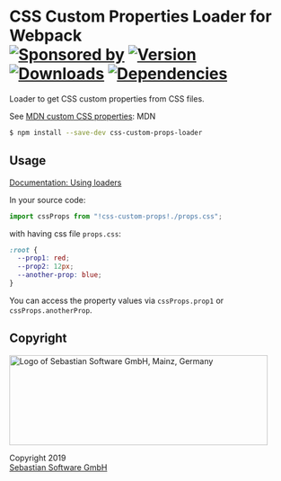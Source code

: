 # CSS Custom Properties Loader for Webpack<br/>[![Sponsored by][sponsor-img]][sponsor] [![Version][npm-version-img]][npm] [![Downloads][npm-downloads-img]][npm] [![Dependencies][deps-img]][deps]

[sponsor]: https://www.sebastian-software.de
[deps]: https://david-dm.org/sebastian-software/css-custom-props-loader
[npm]: https://www.npmjs.com/package/css-custom-props-loader
[sponsor-img]: https://badgen.net/badge/Sponsored%20by/Sebastian%20Software/692446
[deps-img]: https://badgen.net/david/dep/sebastian-software/css-custom-props-loader
[npm-downloads-img]: https://badgen.net/npm/dm/css-custom-props-loader
[npm-version-img]: https://badgen.net/npm/v/css-custom-props-loader

Loader to get CSS custom properties from CSS files.

See [MDN custom CSS properties](https://developer.mozilla.org/en-US/docs/Web/CSS/--*): MDN

```bash
$ npm install --save-dev css-custom-props-loader
```

## Usage

[Documentation: Using loaders](https://webpack.js.org/concepts/loaders/#inline)

In your source code:

```js
import cssProps from "!css-custom-props!./props.css";
```

with having css file `props.css`:

```css
:root {
  --prop1: red;
  --prop2: 12px;
  --another-prop: blue;
}
```

You can access the property values via `cssProps.prop1` or `cssProps.anotherProp`.

## Copyright

<img src="https://cdn.rawgit.com/sebastian-software/sebastian-software-brand/0d4ec9d6/sebastiansoftware-en.svg" alt="Logo of Sebastian Software GmbH, Mainz, Germany" width="460" height="160"/>

Copyright 2019<br/>[Sebastian Software GmbH](http://www.sebastian-software.de)
